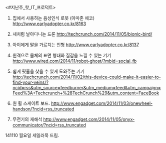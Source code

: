 <#지난주_핫_IT_프로덕트>

1. 집에서 사용하는 음성인식 로봇 (아마존 에코)
http://www.earlyadopter.co.kr/8163

2. 새처럼 날아다니는 드론
http://techcrunch.com/2014/11/05/bionic-bird/

3. 아이에게 말을 가르치는 인형
http://www.earlyadopter.co.kr/8137

4. 원격으로 물체의 표면 형태와 질감을 느낄 수 있는 기기
http://www.wired.com/2014/11/robot-ghost/?mbid=social_fb

5. 쉽게 핏줄을 찾을 수 있게 도와주는 기기
http://techcrunch.com/2014/11/02/this-device-could-make-it-easier-to-find-your-veins/?ncid=rss&utm_source=feedburner&utm_medium=feed&utm_campaign=Feed%3A+Techcrunch+%28TechCrunch%29&utm_content=FaceBook

6. 원 휠 스케이트 보드.
http://www.engadget.com/2014/11/03/onewheel-handson/?ncid=rss_truncated

7. 무전기의 재해석
http://www.engadget.com/2014/11/05/onyx-communicator/?ncid=rss_truncated


141110 월요일 <Tech>
세일러묵 드림.
